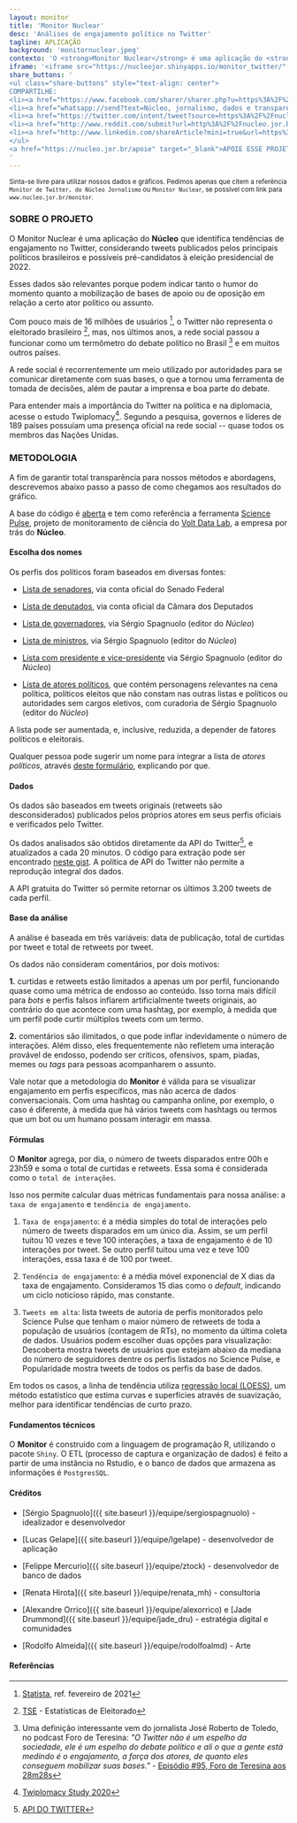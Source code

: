 ```yaml
---
layout: monitor
title: 'Monitor Nuclear'
desc: 'Análises de engajamento político no Twitter'
tagline: APLICAÇÃO
background: 'monitornuclear.jpeg'
contexto: 'O <strong>Monitor Nuclear</strong> é uma aplicação do <strong>Núcleo Jornalismo</strong> que identifica tendências de engajamento em perfis dos políticos mais relevantes no Twitter.'
iframe: '<iframe src="https://nucleojor.shinyapps.io/monitor_twitter/" width="100%" onload="loadIframe()" frameborder="no" scrolling="auto"></iframe>'
share_buttons: '
<ul class="share-buttons" style="text-align: center">
COMPARTILHE:
<li><a href="https://www.facebook.com/sharer/sharer.php?u=https%3A%2F%2Fnucleo.jor.br%2Fmonitor&quote=Monitor%20Nuclear%2C%20compare%20tend%C3%AAncias%20de%20engajamento%20dos%20principais%20pol%C3%ADticos" title="Share on Facebook" target="_blank"><i class="fab fa-facebook-square fa-lg" aria-hidden="true"></i><span class="sr-only"></span></a></li>
<li><a href="whatsapp://send?text=Núcleo, jornalismo, dados e transparência - https://nucleo.jor.br/monitor" target="_blank" title="Compartilhar no Facebook"><i class="fab fa-whatsapp-square fa-lg" aria-hidden="true"></i><span class="sr-only"></span></a></li>
<li><a href="https://twitter.com/intent/tweet?source=https%3A%2F%2Fnucleo.jor.br%2Fmonitor&text=Monitor%20Nuclear%2C%20compare%20tend%C3%AAncias%20de%20engajamento%20dos%20principais%20pol%C3%ADticos:%20https%3A%2F%2Fnucleo.jor.br%2Fmonitor&via=nucleojor" target="_blank" title="Tweet"><i class="fab fa-twitter-square fa-lg" aria-hidden="true"></i><span class="sr-only">Tweet</span></a></li>
<li><a href="http://www.reddit.com/submit?url=http%3A%2F%2Fnucleo.jor.br%2Fmonitor&title=Monitor%20do%20N%C3%BAcleo%20Jornalismo" target="_blank" title="Submit to Reddit"><i class="fab fa-reddit-square fa-lg" aria-hidden="true"></i><span class="sr-only"></span></a></li>
<li><a href="http://www.linkedin.com/shareArticle?mini=true&url=https%3A%2F%2Fnucleo.jor.br%2Fmonitor&title=Monitor%20Nuclear%2C%20compare%20tend%C3%AAncias%20de%20engajamento%20dos%20principais%20pol%C3%ADticos&summary=&source=https%3A%2F%2Fnucleo.jor.br%2Fmonitor" target="_blank" title="Share on LinkedIn"><i class="fab fa-linkedin fa-lg" aria-hidden="true"></i><span class="sr-only"></span></a></li>
</ul>
<a href="https://nucleo.jor.br/apoie" target="_blank">APOIE ESSE PROJETO VIA PIX</a> <i class="fas fa-money-check-alt"></i>
'
---
```


<small>Sinta-se livre para utilizar nossos dados e gráficos. Pedimos apenas que citem a referência `Monitor de Twitter, do Núcleo Jornalismo` ou `Monitor Nuclear`, se possível com link para `www.nucleo.jor.br/monitor`.</small>

### SOBRE O PROJETO

O Monitor Nuclear é uma aplicação do **Núcleo** que identifica tendências de engajamento no Twitter, considerando tweets publicados pelos principais políticos brasileiros e possíveis pré-candidatos à eleição presidencial de 2022.

Esses dados são relevantes porque podem indicar tanto o humor do momento quanto a mobilização de bases de apoio ou de oposição em relação a certo ator político ou assunto.

Com pouco mais de 16 milhões de usuários [^1], o Twitter não representa o eleitorado brasileiro [^2], mas, nos últimos anos, a rede social passou a funcionar como um termômetro do debate político no Brasil [^3] e em muitos outros países.

A rede social é recorrentemente um meio utilizado por autoridades para se comunicar diretamente com suas bases, o que a tornou uma ferramenta de tomada de decisões, além de pautar a imprensa e boa parte do debate.

Para entender mais a importância do Twitter na política e na diplomacia, acesse o estudo Twiplomacy[^4]. Segundo a pesquisa, governos e líderes de 189 países possuíam uma presença oficial na rede social -- quase todos os membros das Nações Unidas.


### METODOLOGIA

A fim de garantir total transparência para nossos métodos e abordagens, descrevemos abaixo passo a passo de como chegamos aos resultados do gráfico.

A base do código é [aberta](https://github.com/voltdatalab/science-pulse-public) e tem como referência a ferramenta [Science Pulse](https://sciencepulse.org/), projeto de monitoramento de ciência do [Volt Data Lab](www.voltdata.info), a empresa por trás do **Núcleo**.

#### Escolha dos nomes

Os perfis dos políticos foram baseados em diversas fontes:

- [Lista de senadores](https://twitter.com/i/lists/1049263545530142720), via conta oficial do Senado Federal

- [Lista de deputados](https://twitter.com/i/lists/1126190774805258241), via conta oficial da Câmara dos Deputados

- [Lista de governadores](https://twitter.com/i/lists/1376874024949649411), via Sérgio Spagnuolo (editor do *Núcleo*)

- [Lista de ministros](https://twitter.com/i/lists/1376880814860931082), via Sérgio Spagnuolo (editor do *Núcleo*)

- [Lista com presidente e vice-presidente](https://twitter.com/i/lists/1376883897607335936) via Sérgio Spagnuolo (editor do *Núcleo*)

- [Lista de atores políticos](https://twitter.com/i/lists/1376884601122082821), que contém personagens relevantes na cena política, políticos eleitos que não constam nas outras listas e políticos ou autoridades sem cargos eletivos, com curadoria de Sérgio Spagnuolo (editor do *Núcleo*)

A lista pode ser aumentada, e, inclusive, reduzida, a depender de fatores políticos e eleitorais.

Qualquer pessoa pode sugerir um nome para integrar a lista de _atores políticos_, através [deste formulário](https://docs.google.com/forms/d/e/1FAIpQLSc_Spz0v-_kUqfm1GG_XSY4OCRxGw0IP233UeFdXaOgZK3hvg/viewform), explicando por que.

#### Dados

Os dados são baseados em tweets originais (retweets são desconsiderados) publicados pelos próprios atores em seus perfis oficiais e verificados pelo Twitter.

Os dados analisados são obtidos diretamente da API do Twitter[^5], e atualizados a cada 20 minutos. O código para extração pode ser encontrado [neste gist](https://gist.github.com/voltdatalab/a342c1179284deafa5c508dad33373f5). A política de API do Twitter não permite a reprodução integral dos dados.

A API gratuita do Twitter só permite retornar os últimos 3.200 tweets de cada perfil.

#### Base da análise

A análise é baseada em três variáveis: data de publicação, total de curtidas por tweet e total de retweets por tweet.

Os dados não consideram comentários, por dois motivos:

**1.** curtidas e retweets estão limitados a apenas um por perfil, funcionando quase como uma métrica de endosso ao conteúdo. Isso torna mais difícil para _bots_ e perfis falsos inflarem artificialmente tweets originais, ao contrário do que acontece com uma hashtag, por exemplo, à medida que um perfil pode curtir múltiplos tweets com um termo.

**2.** comentários são ilimitados, o que pode inflar indevidamente o número de interações. Além disso, eles frequentemente não refletem uma interação provável de endosso, podendo ser críticos, ofensivos, spam, piadas, memes ou _tags_ para pessoas acompanharem o assunto.

Vale notar que a metodologia do **Monitor** é válida para se visualizar engajamento em perfis específicos, mas não acerca de dados conversacionais. Com uma hashtag ou campanha online, por exemplo, o caso é diferente, à medida que há vários tweets com hashtags ou termos que um bot ou um humano possam interagir em massa.

#### Fórmulas

O **Monitor** agrega, por dia, o número de tweets disparados entre 00h e 23h59 e soma o total de curtidas e retweets. Essa soma é considerada como o `total de interações`.  

Isso nos permite calcular duas métricas fundamentais para nossa análise: a `taxa de engajamento` e `tendência de engajamento`.  

1. `Taxa de engajamento`: é a média simples do total de interações pelo número de tweets disparados em um único dia. Assim, se um perfil tuitou 10 vezes e teve 100 interações, a taxa de engajamento é de 10 interações por tweet. Se outro perfil tuitou uma vez e teve 100 interações, essa taxa é de 100 por tweet.

2. `Tendência de engajamento`: é a média móvel exponencial de X dias da taxa de engajamento. Consideramos 15 dias como o _default_, indicando um ciclo noticioso rápido, mas constante.  

3. `Tweets em alta`: lista tweets de autoria de perfis monitorados pelo Science Pulse que tenham o maior número de retweets de toda a população de usuários (contagem de RTs), no momento da última coleta de dados. Usuários podem escolher duas opções para visualização: Descoberta mostra tweets de usuários que estejam abaixo da mediana do número de seguidores dentre os perfis listados no Science Pulse, e Popularidade mostra tweets de todos os perfis da base de dados.

Em todos os casos, a linha de tendência utiliza [regressão local (LOESS)](http://www.leg.ufpr.br/lib/exe/fetch.php/projetos:saudavel:loess.pdf), um método estatístico que estima curvas e superfícies através de suavização, melhor para identificar tendências de curto prazo.

#### Fundamentos técnicos

O **Monitor** é construído com a linguagem de programação R, utilizando o pacote `Shiny`. O ETL (processo de captura e organização de dados) é feito a partir de uma instância no Rstudio, e o banco de dados que armazena as informações é `PostgresSQL`.

#### Créditos

- [Sérgio Spagnuolo]({{ site.baseurl }}/equipe/sergiospagnuolo) - idealizador e desenvolvedor

- [Lucas Gelape]({{ site.baseurl }}/equipe/lgelape) - desenvolvedor de aplicação

- [Felippe Mercurio]({{ site.baseurl }}/equipe/ztock) - desenvolvedor de banco de dados

- [Renata Hirota]({{ site.baseurl }}/equipe/renata_mh) - consultoria

- [Alexandre Orrico]({{ site.baseurl }}/equipe/alexorrico) e [Jade Drummond]({{ site.baseurl }}/equipe/jade_dru) - estratégia digital e comunidades

- [Rodolfo Almeida]({{ site.baseurl }}/equipe/rodolfoalmd) - Arte

#### Referências

[^1]: [Statista](https://www.statista.com/statistics/242606/number-of-active-twitter-users-in-selected-countries/), ref. fevereiro de 2021

[^2]: [TSE](http://www.tse.jus.br/eleicoes/estatisticas/estatisticas-eleitorais) - Estatísticas de Eleitorado

[^3]: Uma definição interessante vem do jornalista José Roberto de Toledo, no podcast Foro de Teresina: _"O Twitter não é um espelho da sociedade, ele é um espelho do debate político e ali o que a gente está medindo é o engajamento, a força dos atores, de quanto eles conseguem mobilizar suas bases."_ - [Episódio #95, Foro de Teresina aos 28m28s](https://piaui.folha.uol.com.br/foro-de-teresina-95-os-mitos-da-pandemia-queda-de-braco-com-mandetta-e-o-bate-cabeca-na-economia/)

[^4]: [Twiplomacy Study 2020](https://twiplomacy.com/blog/twiplomacy-study-2020/)

[^5]: [API DO TWITTER](https://developer.twitter.com/en/docs)
